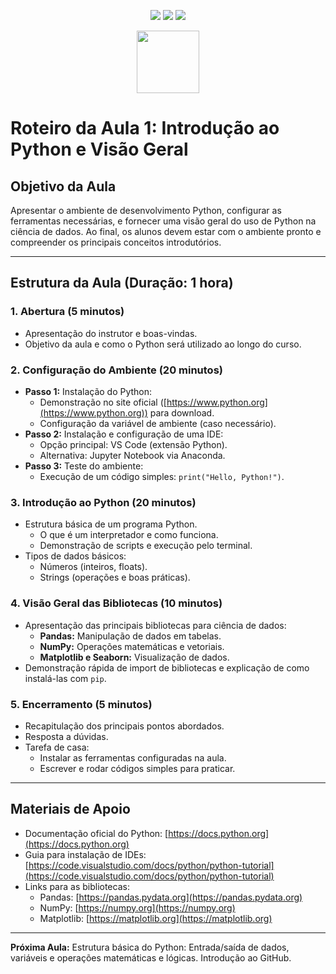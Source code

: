 <p align=center> 
<img src="https://img.shields.io/badge/python-3670A0?style=for-the-badge&logo=python&logoColor=ffdd54"/> 
<img src="https://img.shields.io/badge/git-%23F05033.svg?style=for-the-badge&logo=git&logoColor=white"/> 
<img src="https://img.shields.io/badge/pandas-109989?style=for-the-badge&logo=pandas&logoColor=white"/>
</p>

<p align="center">
  <img height="100px" src="..   /utils/python.png">
</p>


# Roteiro da Aula 1: Introdução ao Python e Visão Geral

## Objetivo da Aula
Apresentar o ambiente de desenvolvimento Python, configurar as ferramentas necessárias, e fornecer uma visão geral do uso de Python na ciência de dados. Ao final, os alunos devem estar com o ambiente pronto e compreender os principais conceitos introdutórios.

---

## Estrutura da Aula (Duração: 1 hora)

### **1. Abertura (5 minutos)**
- Apresentação do instrutor e boas-vindas.
- Objetivo da aula e como o Python será utilizado ao longo do curso.

### **2. Configuração do Ambiente (20 minutos)**
- **Passo 1:** Instalação do Python:  
  - Demonstração no site oficial ([https://www.python.org](https://www.python.org)) para download.
  - Configuração da variável de ambiente (caso necessário).
- **Passo 2:** Instalação e configuração de uma IDE:  
  - Opção principal: VS Code (extensão Python).  
  - Alternativa: Jupyter Notebook via Anaconda.
- **Passo 3:** Teste do ambiente:  
  - Execução de um código simples: `print("Hello, Python!")`.

### **3. Introdução ao Python (20 minutos)**
- Estrutura básica de um programa Python.
  - O que é um interpretador e como funciona.
  - Demonstração de scripts e execução pelo terminal.
- Tipos de dados básicos:  
  - Números (inteiros, floats).  
  - Strings (operações e boas práticas).

### **4. Visão Geral das Bibliotecas (10 minutos)**
- Apresentação das principais bibliotecas para ciência de dados:
  - **Pandas:** Manipulação de dados em tabelas.
  - **NumPy:** Operações matemáticas e vetoriais.
  - **Matplotlib e Seaborn:** Visualização de dados.
- Demonstração rápida de import de bibliotecas e explicação de como instalá-las com `pip`.

### **5. Encerramento (5 minutos)**
- Recapitulação dos principais pontos abordados.
- Resposta a dúvidas.
- Tarefa de casa:  
  - Instalar as ferramentas configuradas na aula.
  - Escrever e rodar códigos simples para praticar.

---

## Materiais de Apoio
- Documentação oficial do Python: [https://docs.python.org](https://docs.python.org)
- Guia para instalação de IDEs: [https://code.visualstudio.com/docs/python/python-tutorial](https://code.visualstudio.com/docs/python/python-tutorial)
- Links para as bibliotecas:
  - Pandas: [https://pandas.pydata.org](https://pandas.pydata.org)
  - NumPy: [https://numpy.org](https://numpy.org)
  - Matplotlib: [https://matplotlib.org](https://matplotlib.org)

---

**Próxima Aula:** Estrutura básica do Python: Entrada/saída de dados, variáveis e operações matemáticas e lógicas. Introdução ao GitHub.
